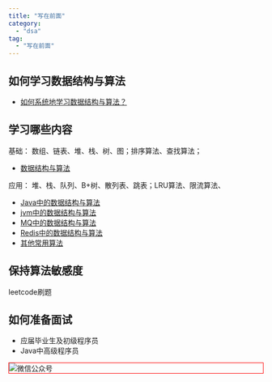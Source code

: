 ```yaml
---
title: "写在前面"
category:
  - "dsa"
tag:
  - "写在前面"
---
```



## 如何学习数据结构与算法

- [如何系统地学习数据结构与算法？](https://zhuanlan.zhihu.com/p/137041568)

## 学习哪些内容

基础： 数组、链表、堆、栈、树、图；排序算法、查找算法；

- [数据结构与算法](./dsa.md)



应用： 堆、栈、队列、B+树、散列表、跳表；LRU算法、限流算法、

- [Java中的数据结构与算法]()
- [jvm中的数据结构与算法]()
- [MQ中的数据结构与算法]()
- [Redis中的数据结构与算法]()
- [其他常用算法]()


## 保持算法敏感度

leetcode刷题

## 如何准备面试

- 应届毕业生及初级程序员
- Java中高级程序员


<img style="border:1px red solid; display:block; margin:0 auto;" :src="$withBase('/qrcode.jpg')" alt="微信公众号" />
